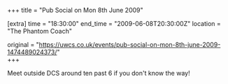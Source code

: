 +++
title = "Pub Social on Mon 8th June 2009"

[extra]
time = "18:30:00"
end_time = "2009-06-08T20:30:00Z"
location = "The Phantom Coach"

original = "https://uwcs.co.uk/events/pub-social-on-mon-8th-june-2009-1474489024373/"    
+++

Meet outside DCS around ten past 6 if you don't know the way\!

